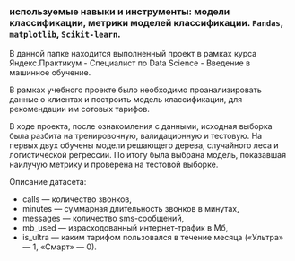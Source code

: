 ### используемые навыки и инструменты: модели классификации, метрики моделей классификации. `Pandas`, `matplotlib`, `Scikit-learn`.

В данной папке находится выполненный проект в рамках курса Яндекс.Практикум - Специалист по Data Science - Введение в машинное обучение.

В рамках учебного проекте было необходимо проанализировать данные о клиентах и построить модель классификации, для рекомендации им сотовых тарифов.

В ходе проекта, после ознакомления с данными, исходная выборка была разбита на тренировочную, валидационную и тестовую. На первых двух обучены модели решающего дерева, случайного леса и логистической регрессии. По итогу была выбрана модель, показавшая наилучую метрику и проверена на тестовой выборке.

Описание датасета:

- сalls — количество звонков,
- minutes — суммарная длительность звонков в минутах,
- messages — количество sms-сообщений,
- mb_used — израсходованный интернет-трафик в Мб,
- is_ultra — каким тарифом пользовался в течение месяца («Ультра» — 1, «Смарт» — 0).
